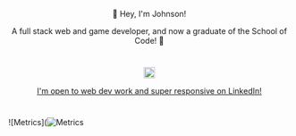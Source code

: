 <p align="center">👋 Hey, I'm Johnson!</p>
<p align="center">
    A full stack web and game developer, and now a graduate of the School of Code! 🚀
</p>

<h1></h1>
<div align="center">
    <a href="https://linkedin.com/in/johnsonsingh" target="blank">
        <img src="https://raw.githubusercontent.com/rahuldkjain/github-profile-readme-generator/master/src/images/icons/Social/linked-in-alt.svg"
            alt="johnsonsingh" height="20" width="20" />
        <p>I'm open to web dev work and super responsive on LinkedIn!</p>
    </a>
</div>
<h1></h1>

![Metrics](![Metrics](https://metrics.lecoq.io/bM7tcHF88GBxDni?template=classic&repositories.forks=true&base.community=0&base.repositories=0&base.metadata=0&isocalendar=1&languages=1&base.indepth=false&base.hireable=false&isocalendar.duration=full-year&languages.limit=8&languages.threshold=0%25&languages.other=false&languages.colors=github&languages.sections=most-used&languages.indepth=false&languages.analysis.timeout=15&languages.categories=markup%2C%20programming&languages.recent.categories=markup%2C%20programming&languages.recent.load=300&languages.recent.days=14&config.timezone=Europe%2FLondon&config.display=columns)
